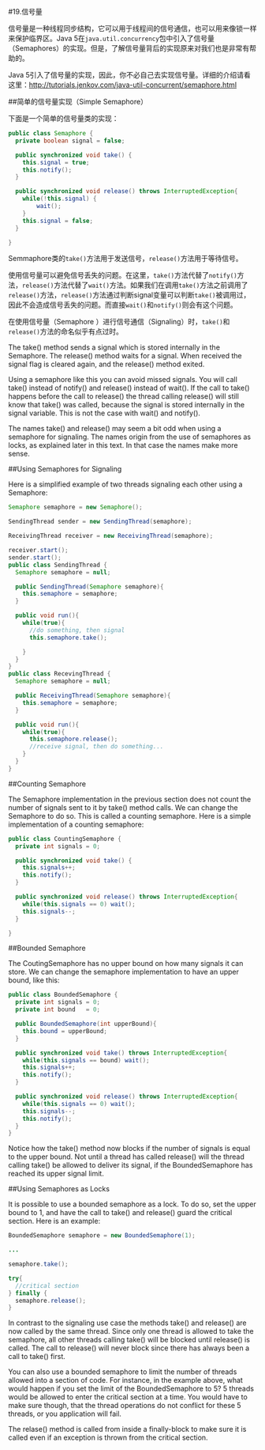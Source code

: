#19.信号量

信号量是一种线程同步结构，它可以用于线程间的信号通信，也可以用来像锁一样来保护临界区。Java 5在`java.util.concurrency`包中引入了信号量（Semaphores）的实现。但是，了解信号量背后的实现原来对我们也是非常有帮助的。

Java 5引入了信号量的实现，因此，你不必自己去实现信号量。详细的介绍请看这里：http://tutorials.jenkov.com/java-util-concurrent/semaphore.html

##简单的信号量实现（Simple Semaphore）

下面是一个简单的信号量类的实现：

```Java
public class Semaphore {
  private boolean signal = false;

  public synchronized void take() {
    this.signal = true;
    this.notify();
  }

  public synchronized void release() throws InterruptedException{
    while(!this.signal) {
	    wait();
	}
    this.signal = false;
  }

}
```

Semmaphore类的`take()`方法用于发送信号，`release()`方法用于等待信号。

使用信号量可以避免信号丢失的问题。在这里，`take()`方法代替了`notify()`方法，`release()`方法代替了`wait()`方法。如果我们在调用`take()`方法之前调用了`release()`方法，`release()`方法通过判断signal变量可以判断`take()`被调用过，因此不会造成信号丢失的问题。而直接`wait()`和`notify()`则会有这个问题。

在使用信号量（Semaphore ）进行信号通信（Signaling）时，`take()`和`release()`方法的命名似乎有点过时。

The take() method sends a signal which is stored internally in the Semaphore. The release() method waits for a signal. When received the signal flag is cleared again, and the release() method exited.

Using a semaphore like this you can avoid missed signals. You will call take() instead of notify() and release() instead of wait(). If the call to take() happens before the call to release() the thread calling release() will still know that take() was called, because the signal is stored internally in the signal variable. This is not the case with wait() and notify().

The names take() and release() may seem a bit odd when using a semaphore for signaling. The names origin from the use of semaphores as locks, as explained later in this text. In that case the names make more sense.

##Using Semaphores for Signaling

Here is a simplified example of two threads signaling each other using a Semaphore:

```Java
Semaphore semaphore = new Semaphore();

SendingThread sender = new SendingThread(semaphore);

ReceivingThread receiver = new ReceivingThread(semaphore);

receiver.start();
sender.start();
public class SendingThread {
  Semaphore semaphore = null;

  public SendingThread(Semaphore semaphore){
    this.semaphore = semaphore;
  }

  public void run(){
    while(true){
      //do something, then signal
      this.semaphore.take();

    }
  }
}
public class RecevingThread {
  Semaphore semaphore = null;

  public ReceivingThread(Semaphore semaphore){
    this.semaphore = semaphore;
  }

  public void run(){
    while(true){
      this.semaphore.release();
      //receive signal, then do something...
    }
  }
}
```


##Counting Semaphore

The Semaphore implementation in the previous section does not count the number of signals sent to it by take() method calls. We can change the Semaphore to do so. This is called a counting semaphore. Here is a simple implementation of a counting semaphore:

```Java
public class CountingSemaphore {
  private int signals = 0;

  public synchronized void take() {
    this.signals++;
    this.notify();
  }

  public synchronized void release() throws InterruptedException{
    while(this.signals == 0) wait();
    this.signals--;
  }

}
```


##Bounded Semaphore

The CoutingSemaphore has no upper bound on how many signals it can store. We can change the semaphore implementation to have an upper bound, like this:

```Java
public class BoundedSemaphore {
  private int signals = 0;
  private int bound   = 0;

  public BoundedSemaphore(int upperBound){
    this.bound = upperBound;
  }

  public synchronized void take() throws InterruptedException{
    while(this.signals == bound) wait();
    this.signals++;
    this.notify();
  }

  public synchronized void release() throws InterruptedException{
    while(this.signals == 0) wait();
    this.signals--;
    this.notify();
  }
}
```

Notice how the take() method now blocks if the number of signals is equal to the upper bound. Not until a thread has called release() will the thread calling take() be allowed to deliver its signal, if the BoundedSemaphore has reached its upper signal limit.

##Using Semaphores as Locks

It is possible to use a bounded semaphore as a lock. To do so, set the upper bound to 1, and have the call to take() and release() guard the critical section. Here is an example:

```Java
BoundedSemaphore semaphore = new BoundedSemaphore(1);

...

semaphore.take();

try{
  //critical section
} finally {
  semaphore.release();
}
```

In contrast to the signaling use case the methods take() and release() are now called by the same thread. Since only one thread is allowed to take the semaphore, all other threads calling take() will be blocked until release() is called. The call to release() will never block since there has always been a call to take() first.

You can also use a bounded semaphore to limit the number of threads allowed into a section of code. For instance, in the example above, what would happen if you set the limit of the BoundedSemaphore to 5? 5 threads would be allowed to enter the critical section at a time. You would have to make sure though, that the thread operations do not conflict for these 5 threads, or you application will fail.

The relase() method is called from inside a finally-block to make sure it is called even if an exception is thrown from the critical section.

